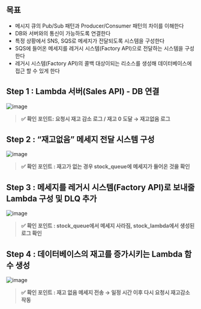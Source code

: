 ## 목표
- 메시지 큐의 Pub/Sub 패턴과 Producer/Consumer 패턴의 차이를 이해한다
- DB와 서버와의 통신이 가능하도록 연결한다
- 특정 상황에서 SNS, SQS로 메세지가 전달되도록 시스템을 구성한다
- SQS에 들어온 메세지를 레거시 시스템(Factory API)으로 전달하는 시스템을 구성한다
- 레거시 시스템(Factory API)의 콜백 대상이되는 리소스를 생성해 데이터베이스에 접근 할 수 있게 한다

## Step 1 : Lambda 서버(Sales API) - DB 연결

![image](https://github.com/LeeWoojin0601/Project-MSA/assets/84060623/c4cb599f-7eff-43b2-9c92-86826ae63809)

> **✅ 확인 포인트: 요청시 재고 감소 로그 / 재고 0 도달 → 재고없음 로그**

## Step 2 : “재고없음” 메세지 전달 시스템 구성

![image](https://github.com/LeeWoojin0601/Project-MSA/assets/84060623/70a2ecf1-4ba3-4320-bd4e-2d2cc4081fdf)

> **✅ 확인 포인트 : 재고가 없는 경우 stock_queue에 메세지가 들어온 것을 확인**

## Step 3 : 메세지를 레거시 시스템(Factory API)로 보내줄 Lambda 구성 및 DLQ 추가

![image](https://github.com/LeeWoojin0601/Project-MSA/assets/84060623/2aa9788d-fabc-4f1a-a7b0-dd643cb38049)

> **✅ 확인 포인트 : stock_queue에서 메세지 사라짐, stock_lambda에서 생성된 로그 확인**

## Step 4 : 데이터베이스의 재고를 증가시키는 Lambda 함수 생성

![image](https://github.com/LeeWoojin0601/Project-MSA/assets/84060623/72d012e8-ff51-4a88-8dc1-1ad3822e2dc8)

> **✅ 확인 포인트 : 재고 없음 메세지 전송 → 일정 시간 이후 다시 요청시 재고감소 작동**
